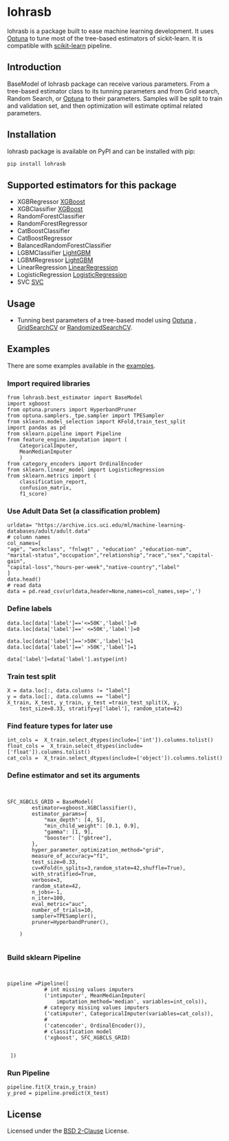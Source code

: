 # lohrasb

lohrasb is a package built to ease machine learning development. It uses [Optuna](https://optuna.readthedocs.io/en/stable/index.html) to tune most of the tree-based estimators of sickit-learn. It is compatible with [scikit-learn](https://scikit-learn.org) pipeline.


## Introduction

BaseModel of lohrasb package can receive various parameters. From a tree-based estimator class to its tunning parameters and from Grid search, Random Search, or [Optuna](https://optuna.readthedocs.io/en/stable/index.html)  to their parameters. Samples will be split to train and validation set, and then optimization will estimate optimal related parameters.

## Installation

lohrasb package is available on PyPI and can be installed with pip:

```sh
pip install lohrasb
```


## Supported estimators for this package

- XGBRegressor  [XGBoost](https://github.com/dmlc/xgboost)
- XGBClassifier [XGBoost](https://github.com/dmlc/xgboost)
- RandomForestClassifier 
- RandomForestRegressor 
- CatBoostClassifier 
- CatBoostRegressor 
- BalancedRandomForestClassifier 
- LGBMClassifier [LightGBM](https://github.com/microsoft/LightGBM)
- LGBMRegressor [LightGBM](https://github.com/microsoft/LightGBM)
- LinearRegression [LinearRegression](https://scikit-learn.org/stable/modules/generated/sklearn.linear_model.LinearRegression.html#sklearn.linear_model.LinearRegression)
- LogisticRegression [LogisticRegression](https://scikit-learn.org/stable/modules/generated/sklearn.linear_model.LogisticRegression.html#sklearn.linear_model.LogisticRegression)
- SVC [SVC](https://scikit-learn.org/stable/modules/generated/sklearn.svm.SVC.html)

## Usage

- Tunning best parameters of a tree-based model using [Optuna](https://optuna.readthedocs.io/en/stable/index.html) , [GridSearchCV](https://scikit-learn.org/stable/modules/generated/sklearn.model_selection.GridSearchCV.html) or [RandomizedSearchCV](https://scikit-learn.org/stable/modules/generated/sklearn.model_selection.RandomizedSearchCV.html).


## Examples 

There are some examples  available in the [examples](https://github.com/drhosseinjavedani/lohrasb/tree/main/lohrasb/examples). 

### Import required libraries
```
from lohrasb.best_estimator import BaseModel
import xgboost
from optuna.pruners import HyperbandPruner
from optuna.samplers._tpe.sampler import TPESampler
from sklearn.model_selection import KFold,train_test_split
import pandas as pd
from sklearn.pipeline import Pipeline
from feature_engine.imputation import (
    CategoricalImputer,
    MeanMedianImputer
    )
from category_encoders import OrdinalEncoder
from sklearn.linear_model import LogisticRegression
from sklearn.metrics import (
    classification_report,
    confusion_matrix,
    f1_score)
```

### Use Adult Data Set (a classification problem)
```
urldata= "https://archive.ics.uci.edu/ml/machine-learning-databases/adult/adult.data"
# column names
col_names=[
"age", "workclass", "fnlwgt" , "education" ,"education-num",
"marital-status","occupation","relationship","race","sex","capital-gain",
"capital-loss","hours-per-week","native-country","label"
]
data.head()
# read data
data = pd.read_csv(urldata,header=None,names=col_names,sep=',')
```
### Define labels
```
data.loc[data['label']=='<=50K','label']=0
data.loc[data['label']==' <=50K','label']=0

data.loc[data['label']=='>50K','label']=1
data.loc[data['label']==' >50K','label']=1

data['label']=data['label'].astype(int)

```

### Train test split
```
X = data.loc[:, data.columns != "label"]
y = data.loc[:, data.columns == "label"]
X_train, X_test, y_train, y_test =train_test_split(X, y, 
    test_size=0.33, stratify=y['label'], random_state=42)

```

### Find feature types for later use

```
int_cols =  X_train.select_dtypes(include=['int']).columns.tolist()
float_cols =  X_train.select_dtypes(include=['float']).columns.tolist()
cat_cols =  X_train.select_dtypes(include=['object']).columns.tolist()

```

### Define estimator and set its arguments 
```


SFC_XGBCLS_GRID = BaseModel(
        estimator=xgboost.XGBClassifier(),
        estimator_params={
            "max_depth": [4, 5],
            "min_child_weight": [0.1, 0.9],
            "gamma": [1, 9],
            "booster": ["gbtree"],
        },
        hyper_parameter_optimization_method="grid",
        measure_of_accuracy="f1",
        test_size=0.33,
        cv=KFold(n_splits=3,random_state=42,shuffle=True),
        with_stratified=True,
        verbose=3,
        random_state=42,
        n_jobs=-1,
        n_iter=100,
        eval_metric="auc",
        number_of_trials=10,
        sampler=TPESampler(),
        pruner=HyperbandPruner(),

    )


```

### Build sklearn Pipeline  
```


pipeline =Pipeline([
            # int missing values imputers
            ('intimputer', MeanMedianImputer(
                imputation_method='median', variables=int_cols)),
            # category missing values imputers
            ('catimputer', CategoricalImputer(variables=cat_cols)),
            #
            ('catencoder', OrdinalEncoder()),
            # classification model
            ('xgboost', SFC_XGBCLS_GRID)


 ])

```
### Run Pipeline  

```
pipeline.fit(X_train,y_train)
y_pred = pipeline.predict(X_test)
```

## License
Licensed under the [BSD 2-Clause](https://opensource.org/licenses/BSD-2-Clause) License.